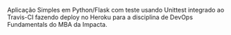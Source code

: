 Aplicação Simples em Python/Flask com teste usando Unittest integrado ao Travis-CI fazendo deploy no Heroku para a disciplina de DevOps Fundamentals do MBA da Impacta. 
